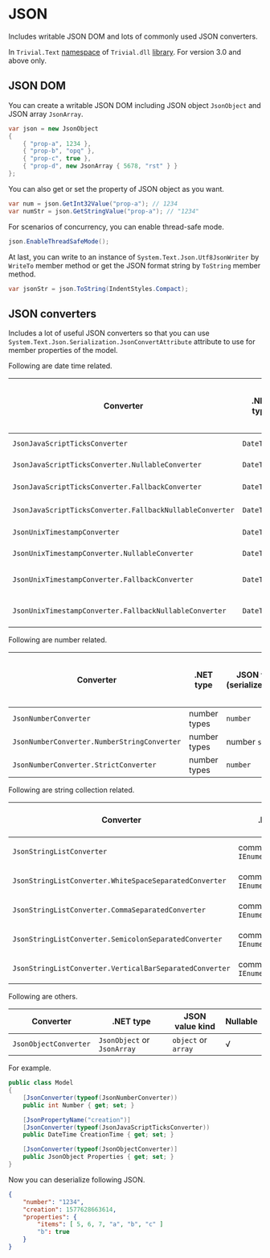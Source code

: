 # JSON

Includes writable JSON DOM and lots of commonly used JSON converters.

In `Trivial.Text` [namespace](./text) of `Trivial.dll` [library](../../). For version 3.0 and above only.

## JSON DOM

You can create a writable JSON DOM including JSON object `JsonObject` and JSON array `JsonArray`.

```csharp
var json = new JsonObject
{
    { "prop-a", 1234 },
    { "prop-b", "opq" },
    { "prop-c", true },
    { "prop-d", new JsonArray { 5678, "rst" } }
};
```

You can also get or set the property of JSON object as you want.

```csharp
var num = json.GetInt32Value("prop-a"); // 1234
var numStr = json.GetStringValue("prop-a"); // "1234"
```

For scenarios of concurrency, you can enable thread-safe mode.

```csharp
json.EnableThreadSafeMode();
```

At last, you can write to an instance of `System.Text.Json.Utf8JsonWriter` by `WriteTo` member method or get the JSON format string by `ToString` member method.

```csharp
var jsonStr = json.ToString(IndentStyles.Compact);
```

## JSON converters

Includes a lot of useful JSON converters so that you can use `System.Text.Json.Serialization.JsonConvertAttribute` attribute to use for member properties of the model.

Following are date time related.

| Converter | .NET type | JSON value kind (serialize/deserialize) | Additional JSON value kind (deserialize only) | Nullable |
| ----------------- | ---------- | ---------- | ---------- | --- |
| `JsonJavaScriptTicksConverter` | `DateTime` | JavaScript ticks `number` | Date JSON `string` | × |
| `JsonJavaScriptTicksConverter.NullableConverter` | `DateTime?` | JavaScript ticks `number` | Date JSON `string` | √ |
| `JsonJavaScriptTicksConverter.FallbackConverter` | `DateTime` | Date JSON `string` |JavaScript ticks `number` | × |
| `JsonJavaScriptTicksConverter.FallbackNullableConverter` | `DateTime?` | Date JSON `string` |JavaScript ticks `number` | √ |
| `JsonUnixTimestampConverter` | `DateTime` | Unix timestamp `number` | Date JSON `string` | × |
| `JsonUnixTimestampConverter.NullableConverter` | `DateTime?` | Unix timestamp `number` | Date JSON `string` | √ |
| `JsonUnixTimestampConverter.FallbackConverter` | `DateTime` | Date JSON `string` | Unix timestamp `number` | × |
| `JsonUnixTimestampConverter.FallbackNullableConverter` | `DateTime?` | Date JSON `string` | Unix timestamp `number` | √ |

Following are number related.

| Converter | .NET type | JSON value kind (serialize/deserialize) | Additional JSON value kind (deserialize only) | Nullable |
| ----------------- | ---------- | ---------- | ---------- | --- |
| `JsonNumberConverter` | number types | `number` | number `string` | √ |
| `JsonNumberConverter.NumberStringConverter` | number types | number `string` | `number` | √ |
| `JsonNumberConverter.StrictConverter` | number types | `number` | number `string` | × |

Following are string collection related.

| Converter | .NET type | JSON value kind | Nullable |
| ----------------- | ---------- | ---------- | --- |
| `JsonStringListConverter` | common class of `IEnumerable<string>` | `string` or `string[]` | √ |
| `JsonStringListConverter.WhiteSpaceSeparatedConverter` | common class of `IEnumerable<string>` | `string` or `string[]` | √ |
| `JsonStringListConverter.CommaSeparatedConverter` | common class of `IEnumerable<string>` | `string` or `string[]` | √ |
| `JsonStringListConverter.SemicolonSeparatedConverter` | common class of `IEnumerable<string>` | `string` or `string[]` | √ |
| `JsonStringListConverter.VerticalBarSeparatedConverter` | common class of `IEnumerable<string>` | `string` or `string[]` | √ |

Following are others.

| Converter | .NET type | JSON value kind | Nullable |
| ----------------- | ---------- | ---------- | --- |
| `JsonObjectConverter` | `JsonObject` or `JsonArray` | `object` or `array` | √ |

For example.

```csharp
public class Model
{
    [JsonConverter(typeof(JsonNumberConverter))
    public int Number { get; set; }

    [JsonPropertyName("creation")]
    [JsonConverter(typeof(JsonJavaScriptTicksConverter))
    public DateTime CreationTime { get; set; }

    [JsonConverter(typeof(JsonObjectConverter)]
    public JsonObject Properties { get; set; }
}
```

Now you can deserialize following JSON.

```json
{
    "number": "1234",
    "creation": 1577628663614,
    "properties": {
        "items": [ 5, 6, 7, "a", "b", "c" ]
        "b": true
    }
}
```